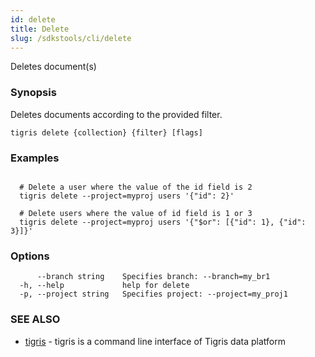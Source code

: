 ```yaml
---
id: delete
title: Delete
slug: /sdkstools/cli/delete
---
```


Deletes document(s)

### Synopsis

Deletes documents according to the provided filter.

```
tigris delete {collection} {filter} [flags]
```

### Examples

```

  # Delete a user where the value of the id field is 2
  tigris delete --project=myproj users '{"id": 2}'

  # Delete users where the value of id field is 1 or 3
  tigris delete --project=myproj users '{"$or": [{"id": 1}, {"id": 3}]}'

```

### Options

```
      --branch string    Specifies branch: --branch=my_br1
  -h, --help             help for delete
  -p, --project string   Specifies project: --project=my_proj1
```

### SEE ALSO

- [tigris](tigris.md) - tigris is a command line interface of Tigris data platform
